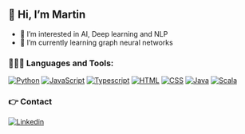 ## 👋 Hi, I’m Martin 
- 👀 I’m interested in AI, Deep learning and NLP
- 🌱 I’m currently learning graph neural networks


### 👨🏼‍💻 Languages and Tools:

<p>
  <a href="https://github.com/search?q=user%3ADenverCoder1+language%3Apython"><img alt="Python" src="https://img.shields.io/badge/Python-14354C.svg?logo=python&logoColor=white"></a>
    <a href="https://github.com/search?q=user%3ADenverCoder1+language%3Ajavascript"><img alt="JavaScript" src="https://img.shields.io/badge/JavaScript-F7DF1E.svg?logo=javascript&logoColor=white"></a>
    <a href="https://github.com/search?q=user%3ADenverCoder1+language%typescript"><img alt="Typescript" src="https://img.shields.io/badge/TypeScript-3178C6?logo=TypeScript&logoColor=white"></a>
    <a href="https://github.com/search?q=user%3ADenverCoder1+language%3Ahtml"><img alt="HTML" src="https://img.shields.io/badge/HTML-E34F26.svg?logo=html5&logoColor=white"></a>
    <a href="https://github.com/search?q=user%3ADenverCoder1+language%3Acss"><img alt="CSS" src="https://img.shields.io/badge/CSS-1572B6.svg?logo=css3&logoColor=white"></a>
    <a href="https://github.com/search?q=user%3ADenverCoder1+language%3Ascala"><img alt="Java" src="https://img.shields.io/badge/Java-ED8B00.svg?logo=Java&logoColor=white"></a>
    <a href="https://github.com/search?q=user%3ADenverCoder1+language%3Ascala"><img alt="Scala" src="https://img.shields.io/badge/scala-%23DC322F.svg?logo=scala&logoColor=white"></a>
</p>

### 👉 Contact

<p>
  <a href="https://www.linkedin.com/in/martin-tefra/"><img alt="Linkedin" src="https://img.shields.io/badge/LinkedIn-0077B5?style=for-the-badge&logo=linkedin&logoColor=white"/></a>
</p>
